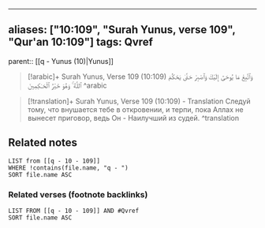 
---
aliases: ["10:109", "Surah Yunus, verse 109", "Qur'an 10:109"]
tags: Qvref
---

parent:: [[q - Yunus (10)|Yunus]]

> [!arabic]+ Surah Yunus, Verse 109 (10:109)
> <span class="quran-arabic">وَٱتَّبِعْ مَا يُوحَىٰٓ إِلَيْكَ وَٱصْبِرْ حَتَّىٰ يَحْكُمَ ٱللَّهُ ۚ وَهُوَ خَيْرُ ٱلْحَـٰكِمِينَ</span>
^arabic

> [!translation]+ Surah Yunus, Verse 109 (10:109) - Translation
> Следуй тому, что внушается тебе в откровении, и терпи, пока Аллах не вынесет приговор, ведь Он - Наилучший из судей.
^translation



## Related notes
```dataview
LIST from [[q - 10 - 109]]
WHERE !contains(file.name, "q - ")
SORT file.name ASC
```

### Related verses (footnote backlinks)
```dataview
LIST FROM [[q - 10 - 109]] AND #Qvref
SORT file.name ASC
```


